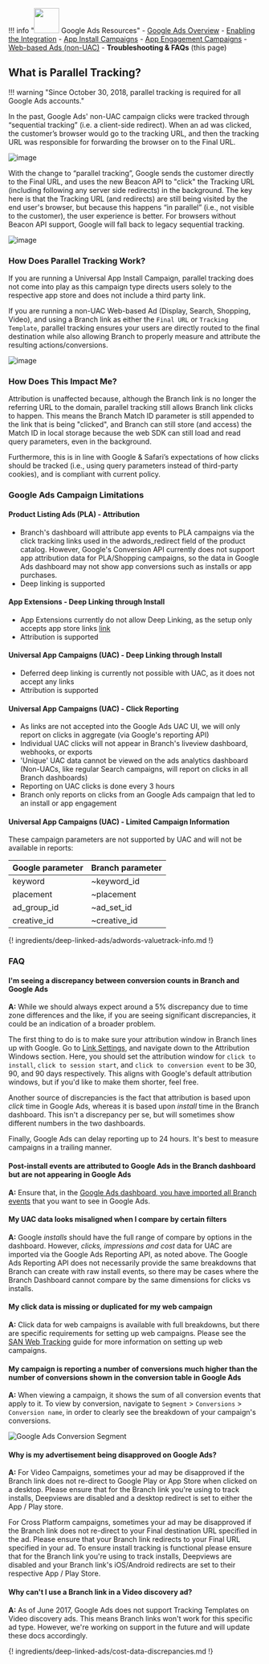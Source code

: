 !!! info "<img src="../../../_assets/img/pages/deep-linked-ads/google/google-ads-logo.png" width="50"/> Google Ads Resources"
		- [Google Ads Overview](/deep-linked-ads/google-ads-overview/)
		- [Enabling the Integration](/deep-linked-ads/google-ads-enable/)
		- [App Install Campaigns](/deep-linked-ads/google-ads-uac/)
		- [App Engagement Campaigns](/deep-linked-ads/google-ads-app-engagement/)
		- [Web-based Ads (non-UAC)](/deep-linked-ads/google-ads-non-uac/)
		- **Troubleshooting & FAQs** (this page)

## What is Parallel Tracking?

!!! warning "Since October 30, 2018, parallel tracking is required for all Google Ads accounts."

In the past, Google Ads' non-UAC campaign clicks were tracked through “sequential tracking” (i.e. a client-side redirect). When an ad was clicked, the customer’s browser would go to the tracking URL, and then the tracking URL was responsible for forwarding the browser on to the Final URL.

![image](/_assets/img/pages/deep-linked-ads/google/legacy-sequential-tracking.png)

With the change to “parallel tracking”, Google sends the customer directly to the Final URL, and uses the new Beacon API to "click" the Tracking URL (including following any server side redirects) in the background. The key here is that the Tracking URL (and redirects) are still being visited by the end user's browser, but because this happens “in parallel” (i.e., not visible to the customer), the user experience is better. For browsers without Beacon API support, Google will fall back to legacy sequential tracking.

![image](/_assets/img/pages/deep-linked-ads/google/new-parallel-tracking.png)

### How Does Parallel Tracking Work?

If you are running a Universal App Install Campaign, parallel tracking does not come into play as this campaign type directs users solely to the respective app store and does not include a third party link.

If you are running a non-UAC Web-based Ad (Display, Search, Shopping, Video), and using a Branch link as either the `Final URL` or `Tracking Template`, parallel tracking ensures your users are directly routed to the final destination while also allowing Branch to properly measure and attribute the resulting actions/conversions.

![image](/_assets/img/pages/deep-linked-ads/google/google-ads-non-uac.png)

### How Does This Impact Me?

Attribution is unaffected because, although the Branch link is no longer the referring URL to the domain, parallel tracking still allows Branch link clicks to happen. This means the Branch Match ID parameter is still appended to the link that is being "clicked", and Branch can still store (and access) the Match ID in local storage because the web SDK can still load and read query parameters, even in the background.

Furthermore, this is in line with Google & Safari’s expectations of how clicks should be tracked (i.e., using query parameters instead of third-party cookies), and is compliant with current policy.

### Google Ads Campaign Limitations

#### Product Listing Ads (PLA) - Attribution
- Branch's dashboard will attribute app events to PLA campaigns via the click tracking links used in the adwords_redirect field of the product catalog. However, Google's Conversion API currently does not support app attribution data for PLA/Shopping campaigns, so the data in Google Ads dashboard may not show app conversions such as installs or app purchases.
- Deep linking is supported

#### App Extensions - Deep Linking through Install
- App Extensions currently do not allow Deep Linking, as the setup only accepts app store links [link](https://support.google.com/adwords/answer/2402582?hl=en)
- Attribution is supported

#### Universal App Campaigns (UAC) - Deep Linking through Install
- Deferred deep linking is currently not possible with UAC, as it does not accept any links
- Attribution is supported

#### Universal App Campaigns (UAC) - Click Reporting
- As links are not accepted into the Google Ads UAC UI, we will only report on clicks in aggregate (via Google's reporting API)
- Individual UAC clicks will not appear in Branch's liveview dashboard, webhooks, or exports
- 'Unique' UAC data cannot be viewed on the ads analytics dashboard (Non-UACs, like regular Search campaigns, will report on clicks in all Branch dashboards)
- Reporting on UAC clicks is done every 3 hours
- Branch only reports on clicks from an Google Ads campaign that led to an install or app engagement

#### Universal App Campaigns (UAC) - Limited Campaign Information
These campaign parameters are not supported by UAC and will not be available in reports:

Google parameter | Branch parameter
--- | ---
keyword | ~keyword_id
placement | ~placement
ad_group_id | ~ad_set_id
creative_id | ~creative_id

{! ingredients/deep-linked-ads/adwords-valuetrack-info.md !}

### FAQ

#### I'm seeing a discrepancy between conversion counts in Branch and Google Ads

**A:** While we should always expect around a 5% discrepancy due to time zone differences and the like, if you are seeing significant discrepancies, it could be an indication of a broader problem.

The first thing to do is to make sure your attribution window in Branch lines up with Google. Go to [Link Settings](https://dashboard.branch.io/link-settings), and navigate down to the Attribution Windows section. Here, you should set the attribution window for `click to install`, `click to session start`, and `click to conversion event` to be 30, 90, and 90 days respectively. This aligns with Google's default attribution windows, but if you'd like to make them shorter, feel free.

Another source of discrepancies is the fact that attribution is based upon *click* time in Google Ads, whereas it is based upon *install* time in the Branch dashboard. This isn't a discrepancy per se, but will sometimes show different numbers in the two dashboards.

Finally, Google Ads can delay reporting up to 24 hours. It's best to measure campaigns in a trailing manner.

#### Post-install events are attributed to Google Ads in the Branch dashboard but are not appearing in Google Ads

**A:** Ensure that, in the [Google Ads dashboard, you have imported all Branch events](/deep-linked-ads/google-ads-overview/#import-events-in-adwords) that you want to see in Google Ads.

#### My UAC data looks misaligned when I compare by certain filters

**A:** Google _installs_ should have the full range of compare by options in the dashboard. However, _clicks, impressions and cost_ data for UAC are imported via the Google Ads Reporting API, as noted above. The Google Ads Reporting API does not necessarily provide the same breakdowns that Branch can create with raw install events, so there may be cases where the Branch Dashboard cannot compare by the same dimensions for clicks vs installs.

#### My click data is missing or duplicated for my web campaign

**A:** Click data for web campaigns is available with full breakdowns, but there are specific requirements for setting up web campaigns. Please see the [SAN Web Tracking](/deep-linked-ads/san-web-tracking) guide for more information on setting up web campaigns.

#### My campaign is reporting a number of conversions much higher than the number of conversions shown in the conversion table in Google Ads

**A:** When viewing a campaign, it shows the sum of all conversion events that apply to it. To view by conversion, navigate to `Segment` > `Conversions` > `Conversion name`, in order to clearly see the breakdown of your campaign's conversions.

<img src="/_assets/img/pages/deep-linked-ads/google-conversions/conversion-segment.png" alt="Google Ads Conversion Segment" class="center">

#### Why is my advertisement being disapproved on Google Ads?

**A:** For Video Campaigns, sometimes your ad may be disapproved if the Branch link does not re-direct to Google Play or App Store when clicked on a desktop. Please ensure that for the Branch link you're using to track installs, Deepviews are disabled and a desktop redirect is set to either the App / Play store.

For Cross Platform campaigns, sometimes your ad may be disapproved if the Branch link does not re-direct to your Final destination URL specified in the ad. Please ensure that your Branch link redirects to your Final URL specified in your ad. To ensure install tracking is functional please ensure that for the Branch link you're using to track installs, Deepviews are disabled and your Branch link's iOS/Android redirects are set to their respective App / Play Store.

#### Why can't I use a Branch link in a Video discovery ad?

**A:** As of June 2017, Google Ads does not support Tracking Templates on Video discovery ads. This means Branch links won't work for this specific ad type. However, we're working on support in the future and will update these docs accordingly.

{! ingredients/deep-linked-ads/cost-data-discrepancies.md !}
